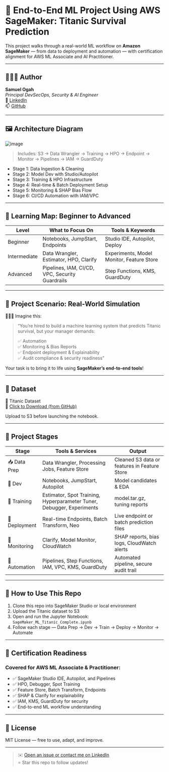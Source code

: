 
# 🧠 End-to-End ML Project Using AWS SageMaker: Titanic Survival Prediction

This project walks through a real-world ML workflow on **Amazon SageMaker** — from data to deployment and automation — with certification alignment for AWS ML Associate and AI Practitioner.

---

## 👨🏽‍💻 Author

**Samuel Ogah**  
_Principal DevSecOps, Security & AI Engineer_  
🔗 [LinkedIn](https://www.linkedin.com/in/sogah)  
📫 [GitHub](https://github.com/sogah2023)

---

## 🖼️ Architecture Diagram
![image](https://github.com/user-attachments/assets/8fd1bd48-36a4-4641-bb8c-1fae208713eb)

  
> Includes: S3 → Data Wrangler → Training → HPO → Endpoint → Monitor → Pipelines → IAM → GuardDuty
 
- Stage 1: Data Ingestion & Cleaning 
- Stage 2: Model Dev with Studio/Autopilot   
- Stage 3: Training & HPO Infrastructure  
- Stage 4: Real-time & Batch Deployment Setup  
- Stage 5: Monitoring & SHAP Bias Flow
- Stage 6: CI/CD Automation with IAM/VPC

---

## 🧭 Learning Map: Beginner to Advanced

| Level        | What to Focus On                                   | Tools & Keywords                          |
|--------------|----------------------------------------------------|-------------------------------------------|
| Beginner     | Notebooks, JumpStart, Endpoints                    | Studio IDE, Autopilot, Deploy             |
| Intermediate | Data Wrangler, Estimator, HPO, Clarify             | Experiments, Model Monitor, Feature Store |
| Advanced     | Pipelines, IAM, CI/CD, VPC, Security Guardrails    | Step Functions, KMS, GuardDuty            |

---

## 🧩 Project Scenario: Real-World Simulation

🧙🏽‍♂️ Imagine this:

> “You’re hired to build a machine learning system that predicts Titanic survival, but your manager demands:
>
> ✅ Automation  
> ✅ Monitoring & Bias Reports  
> ✅ Endpoint deployment & Explainability  
> ✅ Audit compliance & security readiness”

Your task is to bring it to life using **SageMaker’s end-to-end tools**!

---

## 📁 Dataset

🎯 Titanic Dataset  
🔗 [Click to Download (from GitHub)](https://github.com/sogah2023/AI-ML/blob/main/Titanic%20Dataset.csv?raw=true)

Upload to S3 before launching the notebook.

---

## 🚀 Project Stages

| Stage      | Tools & Services                                                                 | Output                                      |
|------------|-----------------------------------------------------------------------------------|---------------------------------------------|
| 📥 Data Prep  | Data Wrangler, Processing Jobs, Feature Store                                    | Cleaned S3 data or features in Feature Store |
| 🔧 Dev        | Notebooks, JumpStart, Autopilot                                                  | Model candidates & EDA                      |
| 🎯 Training   | Estimator, Spot Training, Hyperparameter Tuner, Debugger, Experiments            | model.tar.gz, tuning reports                |
| 🚀 Deployment | Real-time Endpoints, Batch Transform, Neo                                        | Live endpoint or batch prediction files     |
| 🧠 Monitoring | Clarify, Model Monitor, CloudWatch                                                | SHAP reports, bias logs, CloudWatch alerts  |
| 🔁 Automation | Pipelines, Step Functions, IAM, VPC, KMS, GuardDuty                               | Automated pipeline, secure audit trail      |

---

## 📘 How to Use This Repo

1. Clone this repo into SageMaker Studio or local environment
2. Upload the Titanic dataset to S3
3. Open and run the Jupyter Notebook: `SageMaker_ML_Titanic_Complete.ipynb`
4. Follow each stage — Data Prep → Dev → Train → Deploy → Monitor → Automate

---

## 🧠 Certification Readiness

### Covered for AWS ML Associate & Practitioner:

- ✅ SageMaker Studio IDE, Autopilot, and Pipelines
- ✅ HPO, Debugger, Spot Training
- ✅ Feature Store, Batch Transform, Endpoints
- ✅ SHAP & Clarify for explainability
- ✅ IAM, KMS, GuardDuty for security
- ✅ End-to-end ML workflow understanding

---

## 📜 License

MIT License — free to use, adapt, and improve.

---
 
> ✉️ [Open an issue or contact me on LinkedIn](https://www.linkedin.com/in/sogah)  
> ⭐ Star this repo to follow updates!

